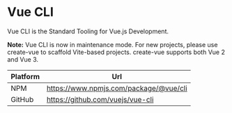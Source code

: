 # Vue CLI

Vue CLI is the Standard Tooling for Vue.js Development.

**Note:** Vue CLI is now in maintenance mode. For new projects, please use create-vue to scaffold Vite-based projects. create-vue supports both Vue 2 and Vue 3.

| Platform | Url                                                              |
|----------|------------------------------------------------------------------|
| NPM      | https://www.npmjs.com/package/@vue/cli                           |
| GitHub   | https://github.com/vuejs/vue-cli                                 |
